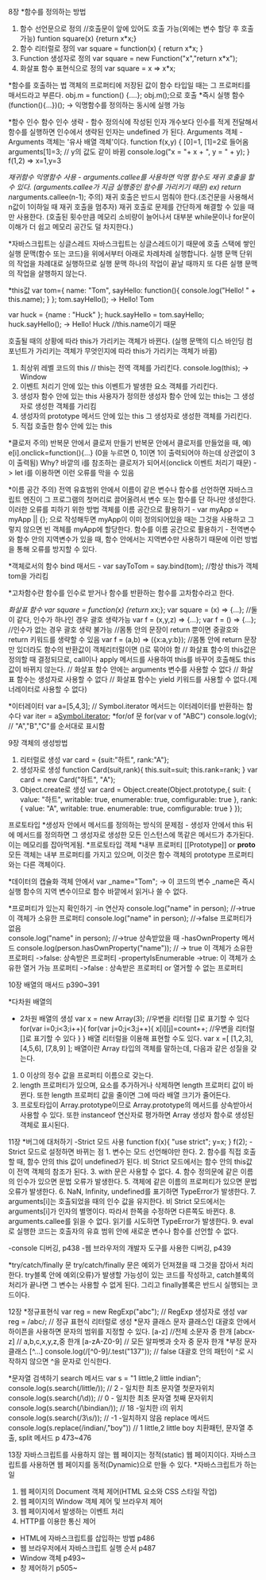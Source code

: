 8장
*함수를 정의하는 방법
1. 함수 선언문으로 정의 //호출문이 앞에 있어도 호출 가능(외에는 변수 할당 후 호출가능)
    funtion square(x) {return x*x;}
2. 함수 리터럴로 정의
    var square = function(x) { return x*x; }
3. Function 생성자로 정의
    var square = new Function("x","return x*x");
4. 화살표 함수 표현식으로 정의
    var square = x => x*x;

*함수를 호출하는 법
객체의 프로퍼티에 저장된 값이 함수 타입일 때는 그 프로퍼티를 매서드라고 부른다.
obj.m = function() {....};
obj.m();으로 호출
*즉시 실행 함수
(function(){...})(); -> 익명함수를 정의하는 동시에 실행 가능

*함수 인수
함수 인수 생략 - 함수 정의식에 작성된 인자 개수보다 인수를 적게 전달해서 함수를 실행하면 인수에서 생략된 인자는 undefined 가 된다.
Arguments 객체 - Arguments 객체는 '유사 배열 객체'이다.
function f(x,y) { [0]=1, [1]=2로 들어옴
    arguments[1]=3; // y의 값도 같이 바뀜
    console.log("x = "+ x + ", y = " + y);
}
f(1,2) => x=1,y=3

*재귀함수
익명함수 사용 - arguments.callee를 사용하면 익명 함수도 재귀 호출을 할 수 있다. (arguments.callee가 지금 실행중인 함수를 가리키기 때문)
ex) return n*arguments.callee(n-1);
주의) 재귀 호출은 반드시 멈춰야 한다.(조건문을 사용해서 n값이 1이하일 때 재귀 호출을 멈추자)
재귀 호출로 문제를 간단하게 해결할 수 있을 때만 사용한다. (호출된 횟수만큼 메모리 소비량이 늘어나서 대부분 while문이나 for문이 이해가 더 쉽고 메모리 공간도 덜 차지한다.)

*자바스크립트는 싱글스레드
자바스크립트는 싱글스레드이기 때문에 호출 스택에 쌓인 실행 문맥(함수 또는 코드)을 위에서부터 아래로 차례차례 실행합니다. 실행 문맥 단위의 작업을 차례대로 실행하므로 실행 문맥 하나의 작업이 끝날 때까지 또 다른 실행 문맥의 작업을 살행하지 않는다.

*this값
var tom={
    name: "Tom",
    sayHello: function(){
        console.log("Hello! " + this.name);
    }
};
tom.sayHello(); -> Hello! Tom

var huck = {name : "Huck" };
huck.sayHello = tom.sayHello;
huck.sayHello(); -> Hello! Huck //this.name이기 때문

호출될 때의 상황에 따라 this가 가리키는 객체가 바뀐다. (실행 문맥의 디스 바인딩 컴포넌트가 가리키는 객체가 무엇인지에 따라 this가 가리키는 객체가 바뀜)
1. 최상위 레벨 코드의 this // this는 전역 객체를 가리킨다.
    console.log(this); -> Window 
2. 이벤트 처리기 안에 있는 this
    이벤트가 발생한 요소 객체를 가리킨다.
3. 생성자 함수 안에 있는 this
    사용자가 정의한 생성자 함수 안에 있는 this는 그 생성자로 생성한 객체를 가리킴
4. 생성자의 prototype 메서드 안에 있는 this
    그 생성자로 생성한 객체를 가리킨다.
5. 직접 호출한 함수 안에 있는 this

*클로저
주의) 반복문 안에서 클로저 만들기
반복문 안에서 클로저를 만들었을 때, 
예) e[i].onclick=function(){...} (0을 누르면 0, 1이면 1이 출력되어야 하는데 상관없이 3이 출력됨) Why? 바깥의 i를 참조하는 클로저가 되어서(onclick 이벤트 처리기 때문) -> let i를 이용하면 이런 오류를 막을 수 있음

*이름 공간
주의) 전역 유효범위 안에서 이름이 같은 변수나 함수를 선언하면 자바스크립트 엔진이 그 프로그램의 첫머리로 끌어올려서 변수 또는 함수를 단 하나만 생성한다.
이러한 오류를 피하기 위한 방법
객체를 이름 공간으로 활용하기 - var myApp = myApp || {};
으로 작성해두면 myApp이 이미 정의되어있을 때는 그것을 사용하고 그렇지 않으면 빈 객체를 myApp에 할당한다.
함수를 이름 공간으로 활용하기 - 전역변수와 함수 안의 지역변수가 있을 때, 함수 안에서는 지역변수만 사용하기 때문에 이런 방법을 통해 오류를 방지할 수 있다.

*객체로서의 함수
bind 매서드 - var sayToTom = say.bind(tom); //항상 this가 객체 tom을 가리킴

*고차함수란 함수를 인수로 받거나 함수를 반환하는 함수를 고차함수라고 한다.

*화살표 함수
 var square = function(x) {return x*x;};
 var square = (x) => {...}; //둘이 같다, 인수가 하나인 경우 괄호 생략가능
 var f = (x,y,z) => {...};
 var f = () => {...}; //인수가 없는 경우 괄호 생략 불가능
 //몸통 안의 문장이 return 뿐이면 중괄호와 return 키워드를 생략할 수 있음
 var f = (a,b) => ({x:a,y:b}); //몸통 안에 return 문장만 있더라도 함수의 반환값이 객체리터럴이면 ()로 묶어야 함
 // 화살표 함수의 this값은 정의할 때 결정되므로, call이나 apply 메서드를 사용하여 this를 바꾸어 호출해도 this 값이 바뀌지 않는다.
 // 화살표 함수 안에는 arguments 변수를 사용할 수 없다
 // 화살표 함수는 생성자로 사용할 수 없다
 // 화살표 함수는 yield 키워드를 사용할 수 없다.(제너레이터로 사용할 수 없다)

 *이터레이터
 var a=[5,4,3]; // Symbol.iterator 메서드는 이터레이터를 반환하는 함수다
 var iter = a[Symbol.iterator](); 
 *for/of 문
 for(var v of "ABC") console.log(v); // "A","B","C"를 순서대로 표시함

9장
 객체의 생성방법
 1. 리터럴로 생성
    var card = {suit:"하트", rank:"A"};
 2. 생성자로 생성
    function Card(suit,rank){
        this.suit=suit;
        this.rank=rank;
    }
    var card = new Card("하트", "A");
 3. Object.create로 생성
    var card = Object.create(Object.prototype,{
        suit: {
            value: "하트",
            writable: true,
            enumerable: true,
            comfigurable: true
        },
        rank: {
            value: "A",
            writable: true.
            enumerable: true,
            comfigurable: true
        }
    });

프로토타입
*생성자 안에서 메서드를 정의하는 방식의 문제점 - 생성자 안에서 this 뒤에 메서드를 정의하면 그 생성자로 생성한 모든 인스턴스에 똑같은 메서드가 추가된다. 이는 메모리를 잡아먹게됨.
*프로토타입 객체
*내부 프로퍼티 [[Prototype]] or __proto__
모든 객체는 내부 프로퍼티를 가지고 있으며, 이것은 함수 객체의 prototype 프로퍼티와는 다른 객체이다.

*데이터의 캡슐화
객체 안에서 var _name="Tom"; -> 이 코드의 변수 _name은 즉시 실행 함수의 지역 변수이므로 함수 바깥에서 읽거나 쓸 수 없다.

*프로퍼티가 있는지 확인하기
-in 연산자
    console.log("name" in person); //->true 이 객체가 소유한 프로퍼티
    console.log("name" in person); //->false 프로퍼티가 없음  
    console.log("name" in person); //->true 상속받았을 때
-hasOwnProperty 메서드
    console.log(person.hasOwnProperty("name")); // -> true 이 객체가 소유한 프로퍼티 ->false: 상속받은 프로퍼티
-propertyIsEnumerable ->true: 이 객체가 소유한 열거 가능 프로퍼티
->false : 상속받은 프로퍼티 or 열거할 수 없는 프로퍼티

10장
배열의 매서드 p390~391

*다차원 배열의
- 2차원 배열의 생성
    var x = new Array(3); //우변을 리터럴 []로 표기할 수 있다
    for(var i=0;i<3;i++){
        for(var j=0;j<3;j++){
            x[i][j]=count++; //우변을 리터럴 []로 표기할 수 있다
        }
    }
    배열 리터럴을 이용해 표현할 수도 있다.
    var x =[
        [1,2,3],
        [4,5,6],
        [7,8,9]
    ];
배열이란 Array 타입의 객체를 말하는데, 다음과 같은 성질을 갖는다.
1. 0 이상의 정수 값을 프로퍼티 이름으로 갖는다.
2. length 프로퍼티가 있으며, 요소를 추가하거나 삭제하면 length 프로퍼티 값이 바뀐다. 또한 length 프로퍼티 값을 줄이면 그에 따라 배열 크기가 줄어든다.
3. 프로토타입이 Array.prototype이므로 Array.prototype의 메서드를 상속받아서 사용할 수 있다. 또한 instanceof 연산자로 평가하면 Array 생성자 함수로 생성된 객체로 표시된다.

11장
*버그에 대처하기
-Strict 모드 사용
    function f(x){
        "use strict";
        y=x;
    }
    f(2);
-Strict 모드로 설정하면 바뀌는 점
    1. 변수는 모드 선언해야만 한다.
    2. 함수를 직접 호출할 때, 함수 안의 this 값이 undefined가 된다. 비 Strict 모드에서는 함수 안의 this값이 전역 객체의 참조가 된다.
    3. with 문은 사용할 수 없다.
    4. 함수 정의문에 같은 이름의 인수가 있으면 문법 오류가 발생한다.
    5. 객체에 같은 이름의 프로퍼티가 있으면 문법 오류가 발생한다.
    6. NaN, Infinity, undefined를 표기하면 TypeError가 발생한다.
    7. arguments[i]는 호출되었을 때의 인수 값을 유지한다. 비 Strict 모드에서는 arguments[i]가 인자의 별명이다. 따라서 한쪽을 수정하면 다른쪽도 바뀐다.
    8. arguments.callee를 읽을 수 없다. 읽기를 시도하면 TypeError가 발생한다.
    9. eval로 실행한 코드는 호출자의 유효 범위 안에 새로운 변수나 함수를 선언할 수 없다.

-console 디버깅, p438
-웹 브라우저의 개발자 도구를 사용한 디버깅, p439

*try/catch/finally 문
 try/catch/finally 문은 예외가 던져졌을 때 그것을 잡아서 처리한다.
 try블록 안에 예외(오류)가 발생할 가능성이 있는 코드를 작성하고, catch블록의 처리가 끝나면 그 변수는 사용할 수 없게 된다. 그리고 finally블록은 반드시 실행되는 코드이다.

12장
*정규표현식
    var reg = new RegExp("abc"); // RegExp 생성자로 생성
    var reg = /abc/; // 정규 표현식 리터럴로 생성
*문자 클래스
 문자 클래스인 대괄호 안에서 하이픈을 사용하면 문자의 범위를 지정할 수 있다.
 [a-z] //전체 소문자 중 한개 [abcx-z] // a,b,c,x,y,z,중 한개
 [a-zA-Z0-9] // 모든 알파벳과 숫자 중 문자 한개
*부정 문자 클래스
 [^...]
 console.log(/[^0-9]/.test("137")); // false
 대괄호 안의 패턴이 ^로 시작하지 않으면 ^을 문자로 인식한다.

*문자열 검색하기
 search 메서드 
    var s = "1 little,2 little indian";
    console.log(s.search(/little/)); // 2 - 일치한 최초 문자열 첫문자위치
    console.log(s.search(/\d)); // 0 - 일치한 최초 문자열 첫째 문자위치
    console.log(s.search(/\bindian/)); // 18 -일치한 i의 위치
    console.log(s.search(/3\s/)); // -1 -일치하지 않음
 replace 메서드
    console.log(s.replace(/indian/,"boy")) // 1 little,2 little boy
 치환패턴, 문자열 추출, split 메서드 p 473~476

13장
자바스크립트를 사용하지 않는 웹 페이지는 정적(static) 웹 페이지이다. 자바스크립트를 사용하면 웹 페이지를 동적(Dynamic)으로 만들 수 있다.
*자바스크립트가 하는 일
1. 웹 페이지의 Document 객체 제어(HTML 요소와 CSS 스타일 작업)
2. 웹 페이지의 Window 객체 제어 및 브라우저 제어
3. 웹 페이지에서 발생하는 이벤트 처리
4. HTTP를 이용한 통신 제어

* HTML에 자바스크립트를 삽입하는 방법 p486
* 웹 브라우저에서 자바스크립트 실행 순서 p487
* Window 객체 p493~
* 창 제어하기 p505~